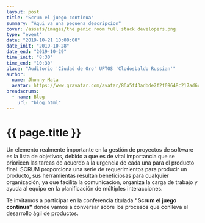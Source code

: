 ```yaml
---
layout: post
title: "Scrum el juego continua"
summary: "Aqui va una pequena descripcion"
cover: /assets/images/the panic room full stack developers.png
type: "event"
date: "2019-10-21 10:00:00"
date_init: "2019-10-28"
date_end: "2019-10-29"
time_init: "8:30"
time_end: "10:30"
place: "Auditorio 'Ciudad de Oro' UPTOS 'Clodosbaldo Russian'"
author:
  name: Jhonny Mata
  avatar: https://www.gravatar.com/avatar/86a5f43adbde2f2f09648c217ad6cc77
breadscrums:
  - name: Blog
    url: "blog.html"
---
```

# {{ page.title }}

Un elemento realmente importante en la gestión de proyectos de software es la lista de objetivos, debido a que es de vital importancia que se prioricen las tareas de acuerdo a la urgencia de cada una para el producto final. SCRUM proporciona una serie de requerimientos para producir un producto, sus herramientas resultan beneficiosas para cualquier organización, ya que facilita la comunicación, organiza la carga de trabajo y ayuda al equipo en la planificación de múltiples interacciones. 

Te invitamos a participar en la conferencia titulada **"Scrum el juego continua"** donde vamos a conversar sobre los procesos que conlleva el desarrollo ágil de productos.
